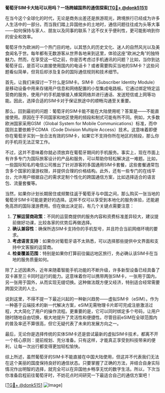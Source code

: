 **葡萄牙SIM卡大陆可以用吗？一场跨越国界的通信探索[[TG💪+ @donk5151](https://t.me/s/donk5151)]**

在当今这个全球化的时代，无论是商务出差还是旅游观光，跨境旅行已经成为许多人生活中的一部分。而当我们踏上异国他乡的土地时，通信问题往往成为头等大事——如何保持与家人、朋友以及同事的联系？这不仅关乎便利性，更可能影响到你的安全和效率。

葡萄牙作为欧洲的一个热门目的地，以其悠久的历史文化、迷人的自然风光以及美食闻名于世。每年都有无数游客从世界各地来到这里，体验这座“欧洲之角”的独特魅力。然而，在享受这一切之前，你是否考虑过手机通讯的问题？比如，当你到达葡萄牙后，是否可以直接使用国内的电话卡？或者需要购买当地的SIM卡？这些问题看似简单，但背后却涉及复杂的国际通信规则和技术细节。

首先，让我们来探讨一下什么是SIM卡。SIM卡（Subscriber Identity Module）是移动设备中用来存储用户信息和网络配置的小型集成电路板。它通过绑定特定运营商的服务，使用户的手机能够接入蜂窝网络并进行通话、发送短信或上网等功能。因此，选择合适的SIM卡对于保证旅途中的顺畅沟通至关重要。

那么，回到最初的问题：葡萄牙的SIM卡能不能在大陆使用呢？答案是——不能直接使用。原因在于不同国家和地区使用的频段和制式可能有所不同。例如，大多数欧洲国家采用GSM（Global System for Mobile Communications）标准，而中国则主要依赖于CDMA（Code Division Multiple Access）技术。这意味着即便你在葡萄牙买到一张合法有效的SIM卡，如果它不支持你所在地区的频段，那么你的手机将无法正常工作。

不过，这并不意味着你就必须放弃在葡萄牙期间的手机服务。事实上，现在市面上有许多专门为国际旅客设计的产品和服务，可以帮助你轻松解决这一难题。比如，一些国际知名的电信公司推出了针对游客的多国通用SIM卡套餐，这些套餐通常包含多个国家的漫游权限，并提供合理的价格结构。此外，还有一些专门的在线平台，允许用户根据自己的需求定制个性化的跨国通信方案，比如选择适合的语言包、流量套餐等。

当然，如果你计划长期居住或频繁往返于葡萄牙与中国之间，那么购买一张当地的葡萄牙SIM卡可能是更好的选择。这样不仅可以享受到本地化的服务体验，还能避免高昂的国际漫游费用。但在做出决定前，有几个关键点需要注意：

1. **了解运营商政策**：不同的运营商提供的服务内容和资费标准差异较大，建议提前做好功课，比较各家的优势后再做选择。
2. **确认兼容性**：确保所选SIM卡支持你的手机型号，并且符合当前网络环境的要求。
3. **考虑语言支持**：如果你对葡萄牙语不太熟悉，可以选择那些提供中文界面和支持中文客服的运营商。
4. **检查覆盖范围**：特别是如果你打算前往偏远地区旅行，务必确认该SIM卡在当地的服务质量如何。

除了上述因素外，近年来随着智能手机功能的不断升级，许多新型设备已经具备了双卡甚至三卡同时运行的能力。这意味着你可以携带两张SIM卡，一张用于国内，另一张用于国外，从而实现无缝切换。这种做法既方便又经济，特别适合经常需要跨国交流的人士。

说到这里，不得不提一下最近兴起的一种新兴趋势——虚拟SIM卡（eSIM）。作为一种基于云端技术的新一代解决方案，eSIM无需物理卡片即可完成注册激活过程，大大简化了用户的操作流程。更重要的是，它可以同时绑定多个号码，让用户随时随地自由切换，极大地提升了灵活性和便捷性。尽管目前eSIM在全球范围内的普及率还不算很高，但它无疑代表了未来的发展方向之一。

最后，无论你是选择传统的实体SIM卡还是尝试最新的虚拟SIM卡技术，都离不开一个核心原则：提前规划、充分准备。只有这样，才能真正享受到科技带来的便利，让每一次出行都变得更加轻松愉快。

综上所述，虽然葡萄牙的SIM卡不能直接在中国大陆使用，但这并不代表我们无法在这个美丽的国度保持良好的通信状态。只要掌握了正确的方法，并结合自身实际情况作出明智的选择，就完全可以在异国他乡畅享无忧的数字生活。所以，下次当你准备启程前往葡萄牙时，不妨花点时间研究一下最适合自己的通信方案吧！

[[TG💪+ @donk5151](https://t.me/s/donk5151) ![Image](https://i.postimg.cc/rwNCRYN7/Snipaste-2025-04-30-17-27-05.png)]